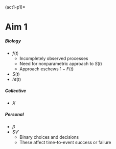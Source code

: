 (act1-p1)=
# Aim 1


##### Biology
- $f(t)$
   - Incompletely observed processes
   - Need for nonparametric approach to $S(t)$
   - Approach eschews $1 - F(t)$
- $S(t)$
- $ht(t)$

##### Collective
- $X$

##### Personal
- $\beta$
- $SV'$
   - Binary choices and decisions 
   - These affect time-to-event success or failure

